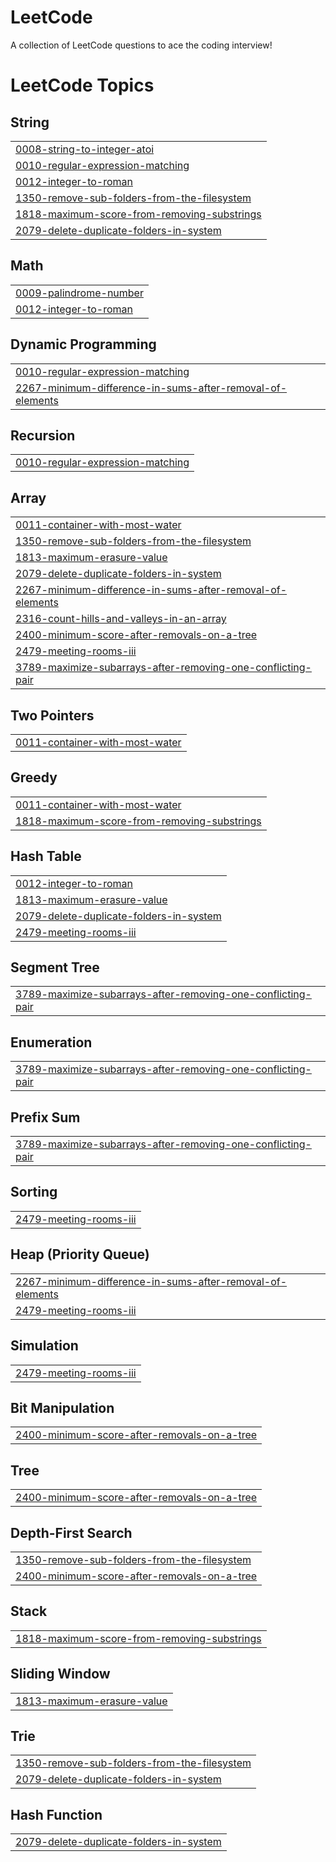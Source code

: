 # LeetCode
A collection of LeetCode questions to ace the coding interview!

<!---LeetCode Topics Start-->
# LeetCode Topics
## String
|  |
| ------- |
| [0008-string-to-integer-atoi](https://github.com/Hareesh1998/LeetCode/tree/master/0008-string-to-integer-atoi) |
| [0010-regular-expression-matching](https://github.com/Hareesh1998/LeetCode/tree/master/0010-regular-expression-matching) |
| [0012-integer-to-roman](https://github.com/Hareesh1998/LeetCode/tree/master/0012-integer-to-roman) |
| [1350-remove-sub-folders-from-the-filesystem](https://github.com/Hareesh1998/LeetCode/tree/master/1350-remove-sub-folders-from-the-filesystem) |
| [1818-maximum-score-from-removing-substrings](https://github.com/Hareesh1998/LeetCode/tree/master/1818-maximum-score-from-removing-substrings) |
| [2079-delete-duplicate-folders-in-system](https://github.com/Hareesh1998/LeetCode/tree/master/2079-delete-duplicate-folders-in-system) |
## Math
|  |
| ------- |
| [0009-palindrome-number](https://github.com/Hareesh1998/LeetCode/tree/master/0009-palindrome-number) |
| [0012-integer-to-roman](https://github.com/Hareesh1998/LeetCode/tree/master/0012-integer-to-roman) |
## Dynamic Programming
|  |
| ------- |
| [0010-regular-expression-matching](https://github.com/Hareesh1998/LeetCode/tree/master/0010-regular-expression-matching) |
| [2267-minimum-difference-in-sums-after-removal-of-elements](https://github.com/Hareesh1998/LeetCode/tree/master/2267-minimum-difference-in-sums-after-removal-of-elements) |
## Recursion
|  |
| ------- |
| [0010-regular-expression-matching](https://github.com/Hareesh1998/LeetCode/tree/master/0010-regular-expression-matching) |
## Array
|  |
| ------- |
| [0011-container-with-most-water](https://github.com/Hareesh1998/LeetCode/tree/master/0011-container-with-most-water) |
| [1350-remove-sub-folders-from-the-filesystem](https://github.com/Hareesh1998/LeetCode/tree/master/1350-remove-sub-folders-from-the-filesystem) |
| [1813-maximum-erasure-value](https://github.com/Hareesh1998/LeetCode/tree/master/1813-maximum-erasure-value) |
| [2079-delete-duplicate-folders-in-system](https://github.com/Hareesh1998/LeetCode/tree/master/2079-delete-duplicate-folders-in-system) |
| [2267-minimum-difference-in-sums-after-removal-of-elements](https://github.com/Hareesh1998/LeetCode/tree/master/2267-minimum-difference-in-sums-after-removal-of-elements) |
| [2316-count-hills-and-valleys-in-an-array](https://github.com/Hareesh1998/LeetCode/tree/master/2316-count-hills-and-valleys-in-an-array) |
| [2400-minimum-score-after-removals-on-a-tree](https://github.com/Hareesh1998/LeetCode/tree/master/2400-minimum-score-after-removals-on-a-tree) |
| [2479-meeting-rooms-iii](https://github.com/Hareesh1998/LeetCode/tree/master/2479-meeting-rooms-iii) |
| [3789-maximize-subarrays-after-removing-one-conflicting-pair](https://github.com/Hareesh1998/LeetCode/tree/master/3789-maximize-subarrays-after-removing-one-conflicting-pair) |
## Two Pointers
|  |
| ------- |
| [0011-container-with-most-water](https://github.com/Hareesh1998/LeetCode/tree/master/0011-container-with-most-water) |
## Greedy
|  |
| ------- |
| [0011-container-with-most-water](https://github.com/Hareesh1998/LeetCode/tree/master/0011-container-with-most-water) |
| [1818-maximum-score-from-removing-substrings](https://github.com/Hareesh1998/LeetCode/tree/master/1818-maximum-score-from-removing-substrings) |
## Hash Table
|  |
| ------- |
| [0012-integer-to-roman](https://github.com/Hareesh1998/LeetCode/tree/master/0012-integer-to-roman) |
| [1813-maximum-erasure-value](https://github.com/Hareesh1998/LeetCode/tree/master/1813-maximum-erasure-value) |
| [2079-delete-duplicate-folders-in-system](https://github.com/Hareesh1998/LeetCode/tree/master/2079-delete-duplicate-folders-in-system) |
| [2479-meeting-rooms-iii](https://github.com/Hareesh1998/LeetCode/tree/master/2479-meeting-rooms-iii) |
## Segment Tree
|  |
| ------- |
| [3789-maximize-subarrays-after-removing-one-conflicting-pair](https://github.com/Hareesh1998/LeetCode/tree/master/3789-maximize-subarrays-after-removing-one-conflicting-pair) |
## Enumeration
|  |
| ------- |
| [3789-maximize-subarrays-after-removing-one-conflicting-pair](https://github.com/Hareesh1998/LeetCode/tree/master/3789-maximize-subarrays-after-removing-one-conflicting-pair) |
## Prefix Sum
|  |
| ------- |
| [3789-maximize-subarrays-after-removing-one-conflicting-pair](https://github.com/Hareesh1998/LeetCode/tree/master/3789-maximize-subarrays-after-removing-one-conflicting-pair) |
## Sorting
|  |
| ------- |
| [2479-meeting-rooms-iii](https://github.com/Hareesh1998/LeetCode/tree/master/2479-meeting-rooms-iii) |
## Heap (Priority Queue)
|  |
| ------- |
| [2267-minimum-difference-in-sums-after-removal-of-elements](https://github.com/Hareesh1998/LeetCode/tree/master/2267-minimum-difference-in-sums-after-removal-of-elements) |
| [2479-meeting-rooms-iii](https://github.com/Hareesh1998/LeetCode/tree/master/2479-meeting-rooms-iii) |
## Simulation
|  |
| ------- |
| [2479-meeting-rooms-iii](https://github.com/Hareesh1998/LeetCode/tree/master/2479-meeting-rooms-iii) |
## Bit Manipulation
|  |
| ------- |
| [2400-minimum-score-after-removals-on-a-tree](https://github.com/Hareesh1998/LeetCode/tree/master/2400-minimum-score-after-removals-on-a-tree) |
## Tree
|  |
| ------- |
| [2400-minimum-score-after-removals-on-a-tree](https://github.com/Hareesh1998/LeetCode/tree/master/2400-minimum-score-after-removals-on-a-tree) |
## Depth-First Search
|  |
| ------- |
| [1350-remove-sub-folders-from-the-filesystem](https://github.com/Hareesh1998/LeetCode/tree/master/1350-remove-sub-folders-from-the-filesystem) |
| [2400-minimum-score-after-removals-on-a-tree](https://github.com/Hareesh1998/LeetCode/tree/master/2400-minimum-score-after-removals-on-a-tree) |
## Stack
|  |
| ------- |
| [1818-maximum-score-from-removing-substrings](https://github.com/Hareesh1998/LeetCode/tree/master/1818-maximum-score-from-removing-substrings) |
## Sliding Window
|  |
| ------- |
| [1813-maximum-erasure-value](https://github.com/Hareesh1998/LeetCode/tree/master/1813-maximum-erasure-value) |
## Trie
|  |
| ------- |
| [1350-remove-sub-folders-from-the-filesystem](https://github.com/Hareesh1998/LeetCode/tree/master/1350-remove-sub-folders-from-the-filesystem) |
| [2079-delete-duplicate-folders-in-system](https://github.com/Hareesh1998/LeetCode/tree/master/2079-delete-duplicate-folders-in-system) |
## Hash Function
|  |
| ------- |
| [2079-delete-duplicate-folders-in-system](https://github.com/Hareesh1998/LeetCode/tree/master/2079-delete-duplicate-folders-in-system) |
<!---LeetCode Topics End-->